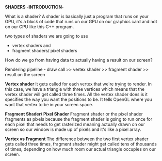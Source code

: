 **SHADERS**
-**INTRODUCTION**-

What is a shader?
A shader is basically just a program that runs on your GPU, it's a block of code that runs on our GPU on our graphics card and not on our CPU like this C++ program.

two types of shaders we are going to use 
- vertex shaders and
- fragment shaders/ pixel shaders 


How do we go from having data to actually having a result on our screen?

Rendering pipeline -
draw call >> vertex shader >> fragment shader >> result on the screen

**Vertex shader** 
It gets called for each vertex that we're trying to render.
In this case, we have a triangle with three vertices which means that the vertex shader will get called three times. All the vertex shader does is it specifies the way you want the positions to be. It tells OpenGL where you want that vertex to be in your screen space.


**Fragment Shader/ Pixel Shader**
Fragment shader or the pixel shader 
fragments as pixels because the fragment shader is going to run once
for each pixel that needs to get rasterized meaning actually drawn on our screen so our window is made up of pixels and it's like a pixel array.


**Vertex vs Fragment**
The difference between the two first vertex shader gets called three times, fragment shader might get called tens of thousands of times, depending on how much room our actual triangle occupies on our screen. 

